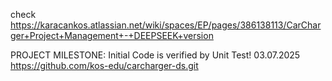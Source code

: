 check https://karacankos.atlassian.net/wiki/spaces/EP/pages/386138113/CarCharger+Project+Management+-+DEEPSEEK+version

PROJECT MILESTONE:  Initial Code is verified by Unit Test! 03.07.2025 
https://github.com/kos-edu/carcharger-ds.git
